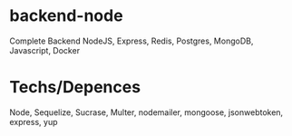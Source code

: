 # backend-node
Complete Backend NodeJS, Express, Redis, Postgres, MongoDB, Javascript, Docker

# Techs/Depences
Node, Sequelize, Sucrase, Multer, nodemailer, mongoose, jsonwebtoken, express, yup
